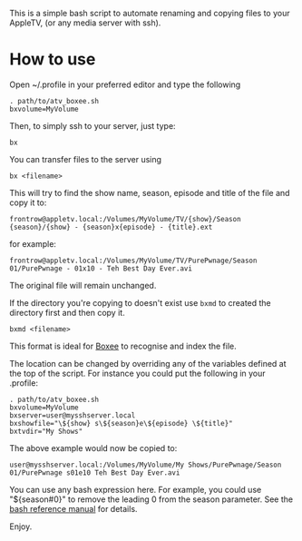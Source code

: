 This is a simple bash script to automate renaming and copying files to your AppleTV, (or any media server with ssh).

How to use
==========

Open ~/.profile in your preferred editor and type the following

    . path/to/atv_boxee.sh
    bxvolume=MyVolume

Then, to simply ssh to your server, just type:

    bx

You can transfer files to the server using

    bx <filename>

This will try to find the show name, season, episode and title of the file and copy it to:

    frontrow@appletv.local:/Volumes/MyVolume/TV/{show}/Season {season}/{show} - {season}x{episode} - {title}.ext

for example:

    frontrow@appletv.local:/Volumes/MyVolume/TV/PurePwnage/Season 01/PurePwnage - 01x10 - Teh Best Day Ever.avi

The original file will remain unchanged.

If the directory you're copying to doesn't exist use `bxmd` to created the directory first and then copy it.

    bxmd <filename>

This format is ideal for [Boxee](http://boxee.tv/ "Boxee") to recognise and index the file. 

The location can be changed by overriding any of the variables defined at the top of the script. For instance you could put the following in your .profile:

    . path/to/atv_boxee.sh
    bxvolume=MyVolume
    bxserver=user@mysshserver.local
    bxshowfile="\${show} s\${season}e\${episode} \${title}"
    bxtvdir="My Shows"

The above example would now be copied to:

    user@mysshserver.local:/Volumes/MyVolume/My Shows/PurePwnage/Season 01/PurePwnage s01e10 Teh Best Day Ever.avi

You can use any bash expression here. For example, you could use "\${season#0}" to remove the leading 0 from the season parameter. See the [bash reference manual](http://www.gnu.org/software/bash/manual/bashref.html#Shell-Parameter-Expansion "Bash reference") for details.

Enjoy.
